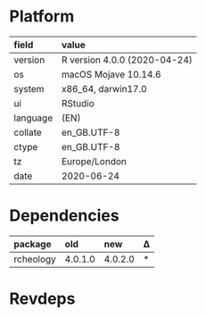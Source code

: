 # Platform

|field    |value                        |
|:--------|:----------------------------|
|version  |R version 4.0.0 (2020-04-24) |
|os       |macOS Mojave 10.14.6         |
|system   |x86_64, darwin17.0           |
|ui       |RStudio                      |
|language |(EN)                         |
|collate  |en_GB.UTF-8                  |
|ctype    |en_GB.UTF-8                  |
|tz       |Europe/London                |
|date     |2020-06-24                   |

# Dependencies

|package   |old     |new     |Δ  |
|:---------|:-------|:-------|:--|
|rcheology |4.0.1.0 |4.0.2.0 |*  |

# Revdeps

